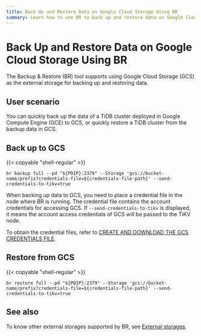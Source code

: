 ```yaml
---
title: Back Up and Restore Data on Google Cloud Storage Using BR
summary: Learn how to use BR to back up and restore data on Google Cloud Storage.
---
```


# Back Up and Restore Data on Google Cloud Storage Using BR

The Backup & Restore (BR) tool supports using Google Cloud Storage (GCS) as the external storage for backing up and restoring data.

## User scenario

You can quickly back up the data of a TiDB cluster deployed in Google Compute Engine (GCE) to GCS, or quickly restore a TiDB cluster from the backup data in GCS.

## Back up to GCS

{{< copyable "shell-regular" >}}

```shell
br backup full --pd "${PDIP}:2379" --Storage 'gcs://bucket-name/prefix?credentials-file=${credentials-file-path}' --send-credentials-to-tikv=true
```

When backing up data to GCS, you need to place a credential file in the node where BR is running. The credential file contains the account credentials for accessing GCS. If `--send-credentials-to-tikv` is displayed, it means the account access credentials of GCS will be passed to the TiKV node.

To obtain the credential files, refer to [CREATE AND DOWNLOAD THE GCS CREDENTIALS FILE](https://access.redhat.com/documentation/en-us/red_hat_openstack_platform/13/html/google_cloud_backup_guide/creds).

## Restore from GCS

{{< copyable "shell-regular" >}}

```shell
br restore full --pd "${PDIP}:2379" --Storage 'gcs://bucket-name/prefix?credentials-file=${credentials-file-path}' --send-credentials-to-tikv=true
```

## See also

To know other external storages supported by BR, see [External storages](br/backup-and-restore-storages.md).
